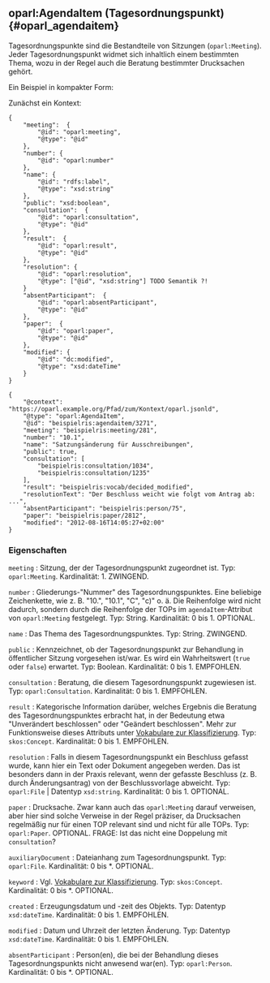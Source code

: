 oparl:AgendaItem (Tagesordnungspunkt)  {#oparl_agendaitem}
-------------------------------------

Tagesordnungspunkte sind die Bestandteile von Sitzungen (`oparl:Meeting`).
Jeder Tagesordnungspunkt widmet sich inhaltlich einem bestimmten Thema,
wozu in der Regel auch die Beratung bestimmter Drucksachen gehört.

Ein Beispiel in kompakter Form:

Zunächst ein Kontext:

~~~~~
{   
    "meeting":  {
        "@id": "oparl:meeting",
        "@type": "@id"
    },
    "number": {
        "@id": "oparl:number"
    },
    "name": {
        "@id": "rdfs:label",
        "@type": "xsd:string"
    },
    "public": "xsd:boolean",
    "consultation":  {
        "@id": "oparl:consultation",
        "@type": "@id"
    },
    "result":  {
        "@id": "oparl:result",
        "@type": "@id"
    },
    "resolution": {
        "@id": "oparl:resolution",
        "@type": ["@id", "xsd:string"] TODO Semantik ?!
    }
    "absentParticipant":  {
        "@id": "oparl:absentParticipant",
        "@type": "@id"
    },
    "paper":  {
        "@id": "oparl:paper",
        "@type": "@id"
    },
    "modified": {
        "@id": "dc:modified",
        "@type": "xsd:dateTime"
    }   
}
~~~~~


~~~~~  {#agendaitem_ex1 .json}
{
    "@context": "https://oparl.example.org/Pfad/zum/Kontext/oparl.jsonld",
    "@type": "oparl:AgendaItem",
    "@id": "beispielris:agendaitem/3271",
    "meeting": "beispielris:meeting/281",
    "number": "10.1",
    "name": "Satzungsänderung für Ausschreibungen",
    "public": true,
    "consultation": [
        "beispielris:consultation/1034",
        "beispielris:consultation/1235"
    ],
    "result": "beispielris:vocab/decided_modified",
    "resolutionText": "Der Beschluss weicht wie folgt vom Antrag ab: ...",
    "absentParticipant": "beispielris:person/75",
    "paper": "beispielris:paper/2812",
    "modified": "2012-08-16T14:05:27+02:00"
}
~~~~~

### Eigenschaften ###

`meeting`
:   Sitzung, der der Tagesordnungspunkt zugeordnet ist.
    Typ: `oparl:Meeting`.
    Kardinalität: 1.
    ZWINGEND.

`number`
:   Gliederungs-"Nummer" des Tagesordnungspunktes. Eine beliebige Zeichenkette, wie z. B. "10.", "10.1", "C", "c)" o. ä.
    Die Reihenfolge wird nicht dadurch, sondern durch die Reihenfolge der TOPs im `agendaItem`-Attribut von `oparl:Meeting` festgelegt.
    Typ: String.
    Kardinalität: 0 bis 1.
    OPTIONAL.

`name`
:   Das Thema des Tagesordnungspunktes.
    Typ: String.
    ZWINGEND.

`public`
:   Kennzeichnet, ob der Tagesordnungspunkt zur Behandlung in öffentlicher Sitzung 
    vorgesehen ist/war. Es wird ein Wahrheitswert (`true` oder `false`) erwartet.
    Typ: Boolean.
    Kardinalität: 0 bis 1.
    EMPFOHLEN.

`consultation`
:   Beratung, die diesem Tagesordnungspunkt zugewiesen ist.
    Typ: `oparl:Consultation`.
    Kardinalität: 0 bis 1.
    EMPFOHLEN.

`result`
:   Kategorische Information darüber, welches Ergebnis die Beratung des
    Tagesordnungspunktes erbracht hat, in der Bedeutung etwa
    "Unverändert beschlossen" oder "Geändert beschlossen". Mehr zur
    Funktionsweise dieses Attributs unter [Vokabulare zur Klassifizierung](#vokabulare_klassifizierung).
    Typ: `skos:Concept`.
    Kardinalität: 0 bis 1.
    EMPFOHLEN.

`resolution`
:   Falls in diesem Tagesordnungspunkt ein Beschluss gefasst
    wurde, kann hier ein Text oder Dokument angegeben werden. Das ist besonders dann in der
    Praxis relevant, wenn der gefasste Beschluss (z. B. durch Änderungsantrag)
    von der Beschlussvorlage abweicht.
    Typ: `oparl:File` | Datentyp `xsd:string`.
    Kardinalität: 0 bis 1.
    OPTIONAL.

`paper`
:   Drucksache. Zwar kann auch das `oparl:Meeting` darauf verweisen, aber hier
    sind solche Verweise in der Regel präziser, da Drucksachen regelmäßig nur
    für einen TOP relevant sind und nicht für alle TOPs.
    Typ: `oparl:Paper`.
    OPTIONAL.
    FRAGE: Ist das nicht eine Doppelung mit `consultation`?

`auxiliaryDocument`
:   Dateianhang zum Tagesordnungspunkt.
    Typ: `oparl:File`.
    Kardinalität: 0 bis *.
    OPTIONAL.

`keyword`
:   Vgl. [Vokabulare zur Klassifizierung](#vokabulare_klassifizierung).
    Typ: `skos:Concept`.
    Kardinalität: 0 bis *.
    OPTIONAL.

`created`
:   Erzeugungsdatum und -zeit des Objekts.
    Typ: Datentyp `xsd:dateTime`.
    Kardinalität: 0 bis 1.
    EMPFOHLEN.

`modified`
:   Datum und Uhrzeit der letzten Änderung.
    Typ: Datentyp `xsd:dateTime`.
    Kardinalität: 0 bis 1.
    EMPFOHLEN.

`absentParticipant`
:   Person(en), die bei der Behandlung dieses Tagesordnungspunkts nicht
    anwesend war(en).
    Typ: `oparl:Person`.
    Kardinalität: 0 bis *.
    OPTIONAL.
